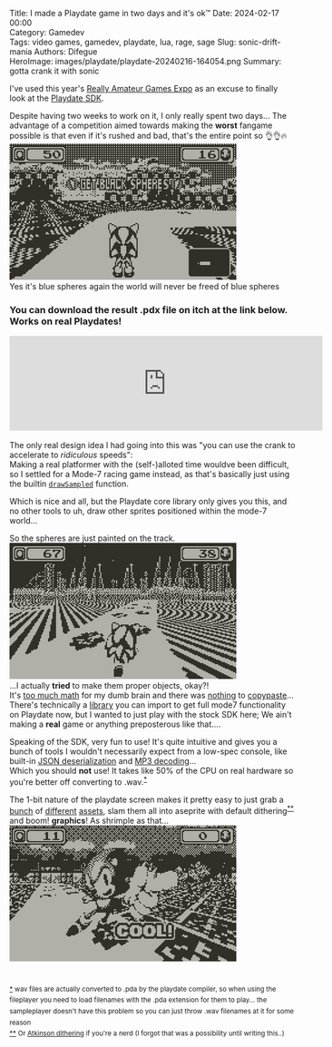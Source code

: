 Title: I made a Playdate game in two days and it's ok™️
Date: 2024-02-17 00:00  
Category: Gamedev  
Tags: video games, gamedev, playdate, lua, rage, sage
Slug: sonic-drift-mania
Authors: Difegue  
HeroImage: images/playdate/playdate-20240216-164054.png
Summary: gotta crank it with sonic

I've used this year's [Really Amateur Games Expo](https://www.youtube.com/watch?v=noOeYcKlTsQ) as an excuse to finally look at the [Playdate SDK](https://sdk.play.date).  

Despite having two weeks to work on it, I only really spent two days... The advantage of a competition aimed towards making the **worst** fangame possible is that even if it's rushed and bad, that's the entire point so 👌👌🔥  
![can you believe the game.com version of sonic jam also has blue spheres except due to the screen being grayscale they called it get black spheres and that's where i ripped all of that HUD from](./images/playdate/playdate-20240216-163945.png)  
Yes it's blue spheres again the world will never be freed of blue spheres
### You can download the result .pdx file on itch at the link below. Works on real Playdates! 
<iframe frameborder="0" src="https://itch.io/embed/2532206" width="552" height="167"><a href="https://difegue.itch.io/sonic-drift-mania">Sonic Drift Mania by dfug</a></iframe>  

The only real design idea I had going into this was "you can use the crank to accelerate to _ridiculous_ speeds":  
Making a real platformer with the (self-)alloted time wouldve been difficult, so I settled for a Mode-7 racing game instead, as that's basically just using the builtin [`drawSampled`](https://sdk.play.date/inside-playdate/#m-graphics.image.drawSampled) function.  

Which is nice and all, but the Playdate core library only gives you this, and no other tools to uh, draw other sprites positioned within the mode-7 world...  

So the spheres are just painted on the track.  
![i did this all for u blue spheres guy](./images/playdate/playdate-20240216-164054.png)  
...I actually **tried** to make them proper objects, okay?!  
It's [too much math](https://www.coranac.com/tonc/text/mode7.htm) for my dumb brain and there was [nothing](https://devforum.play.date/t/mode7-screen-coordinate-in-perspective/8751) to [copypaste](https://devforum.play.date/t/f-time-trial-demo/6989/11)...  
There's technically a [library](https://github.com/risolvipro/playdate-mode7) you can import to get full mode7 functionality on Playdate now, but I wanted to just play with the stock SDK here; We ain't making a **real** game or anything preposterous like that....  

Speaking of the SDK, very fun to use! It's quite intuitive and gives you a bunch of tools I wouldn't necessarily expect from a low-spec console, like built-in [JSON deserialization](https://sdk.play.date/2.3.1/#M-json) and [MP3 decoding](https://sdk.play.date/inside-playdate/#M-sound)...  
Which you should **not** use! It takes like 50% of the CPU on real hardware so you're better off converting to .wav.<sup id="ref-1">[*](#note-1)</sup>  

The 1-bit nature of the playdate screen makes it pretty easy to just grab a [bunch](https://www.spriters-resource.com/game_gear/sonicdrift/sheet/79145/) of [different](https://www.spriters-resource.com/game_com/sonicjam/sheet/79534/) [assets](https://www.textures-resource.com/pc_computer/sonicr/texture/11828/), slam them all into aseprite with default dithering<sup id="ref-2">[**](#note-2)</sup> and boom! **graphics**! As shrimple as that...  
![COOL!](images/playdate/playdate-20240216-164047.png)  
#

<sup id="note-1">[\*](#ref-1) wav files are actually converted to .pda by the playdate compiler, so when using the fileplayer you need to load filenames with the .pda extension for them to play... the sampleplayer doesn't have this problem so you can just throw .wav filenames at it for some reason</sup>   
<sup id="note-2">[\*\*](#ref-2) Or [Atkinson dithering](https://gazs.github.io/canvas-atkinson-dither/) if you're a nerd (I forgot that was a possibility until writing this..)</sup>  